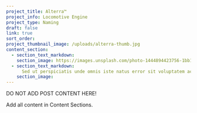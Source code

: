 ```yaml
---
project_title: Alterra™
project_info: Locomotive Engine
project_type: Naming
draft: false
link: true
sort_order:
project_thumbnail_image: /uploads/alterra-thumb.jpg
content_section:
  - section_text_markdown:
    section_image: https://images.unsplash.com/photo-1444894423756-1bb106dce5a7?ixlib=rb-0.3.5&q=80&fm=jpg&crop=entropy&cs=tinysrgb&w=2000&h=1300&fit=crop&s=93f21ae7ef0c3e8d625f2db6b25f678e
  - section_text_markdown:
      Sed ut perspiciatis unde omnis iste natus error sit voluptatem accusantium doloremque laudantium, totam rem aperiam, eaque ipsa quae ab illo inventore veritatis et quasi architecto beatae vitae dicta sunt explicabo.
    section_image:
---
```



DO NOT ADD POST CONTENT HERE!

Add all content in Content Sections.